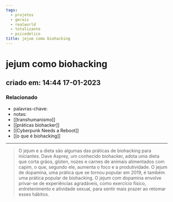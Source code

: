 ```yaml
---
tags:
  - projetos
  - gerais
  - realworld
  - totalizante
  - psicodelico
title: jejum como biohacking
---
```


# jejum como biohacking

## criado em: 14:44 17-01-2023

### Relacionado

- palavras-chave: 
- notas: 
- [[transhumanismo]]
- [[práticas biohacker]]
- [[Cyberpunk Needs a Reboot]]
- [[o que é biohacking]]
---

> O jejum e a dieta são algumas das práticas de biohacking para iniciantes. Dave Asprey, um conhecido biohacker, adota uma dieta que corta grãos, glúten, nozes e carnes de animais alimentados com capim, o que, segundo ele, aumenta o foco e a produtividade. O jejum de dopamina, uma prática que se tornou popular em 2019, é também uma prática popular de biohacking. O jejum com dopamina envolve privar-se de experiências agradáveis, como exercício físico, entretenimento e atividade sexual, para sentir mais prazer ao retomar esses hábitos.
